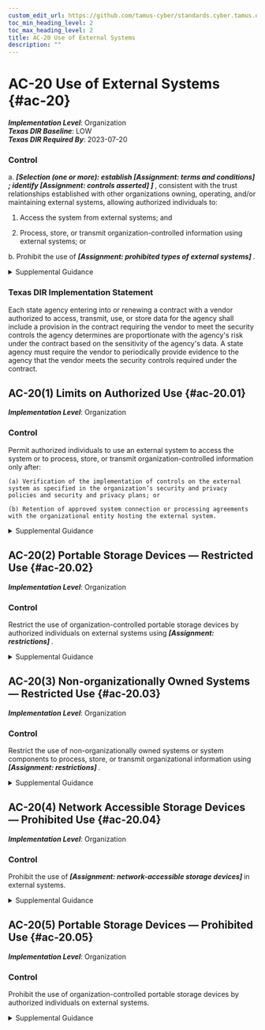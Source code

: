 ```yaml
---
custom_edit_url: https://github.com/tamus-cyber/standards.cyber.tamus.edu/tree/main/static/content/tamus.edu/TAMUS_profile.xml
toc_min_heading_level: 2
toc_max_heading_level: 2
title: AC-20 Use of External Systems
description: ""
---
```


# AC-20 Use of External Systems {#ac-20}

_**Implementation Level**_: Organization\
_**Texas DIR Baseline**_: LOW\
_**Texas DIR Required By**_: 2023-07-20

### Control

a.  <strong> <em>[Selection (one or more): establish <strong> <em>[Assignment: terms and conditions]</em> </strong> ; identify <strong> <em>[Assignment: controls asserted]</em> </strong> ]</em> </strong> , consistent with the trust relationships established with other organizations owning, operating, and/or maintaining external systems, allowing authorized individuals to:

1. Access the system from external systems; and

2. Process, store, or transmit organization-controlled information using external systems; or

b. Prohibit the use of <strong> <em>[Assignment: prohibited types of external systems]</em> </strong>.

<details>
  <summary>Supplemental Guidance</summary>

External systems are systems that are used by but not part of organizational systems, and for which the organization has no direct control over the implementation of required controls or the assessment of control effectiveness. External systems include personally owned systems, components, or devices; privately owned computing and communications devices in commercial or public facilities; systems owned or controlled by nonfederal organizations; systems managed by contractors; and federal information systems that are not owned by, operated by, or under the direct supervision or authority of the organization. External systems also include systems owned or operated by other components within the same organization and systems within the organization with different authorization boundaries. Organizations have the option to prohibit the use of any type of external system or prohibit the use of specified types of external systems, (e.g., prohibit the use of any external system that is not organizationally owned or prohibit the use of personally-owned systems).

</details>

### Texas DIR Implementation Statement

Each state agency entering into or renewing a contract with a vendor authorized to access, transmit, use, or store data for the agency shall include a provision in the contract requiring the vendor to meet the security controls the agency determines are proportionate with the agency's risk under the contract based on the sensitivity of the agency's data. A state agency must require the vendor to periodically provide evidence to the agency that the vendor meets the security controls required under the contract.

## AC-20(1) Limits on Authorized Use {#ac-20.01}

_**Implementation Level**_: Organization

### Control

Permit authorized individuals to use an external system to access the system or to process, store, or transmit organization-controlled information only after:

    (a) Verification of the implementation of controls on the external system as specified in the organization’s security and privacy policies and security and privacy plans; or

    (b) Retention of approved system connection or processing agreements with the organizational entity hosting the external system.

<details>
  <summary>Supplemental Guidance</summary>

Limiting authorized use recognizes circumstances where individuals using external systems may need to access organizational systems. Organizations need assurance that the external systems contain the necessary controls so as not to compromise, damage, or otherwise harm organizational systems. Verification that the required controls have been implemented can be achieved by external, independent assessments, attestations, or other means, depending on the confidence level required by organizations.

</details>

## AC-20(2) Portable Storage Devices — Restricted Use {#ac-20.02}

_**Implementation Level**_: Organization

### Control

Restrict the use of organization-controlled portable storage devices by authorized individuals on external systems using <strong> <em>[Assignment: restrictions]</em> </strong>.

<details>
  <summary>Supplemental Guidance</summary>

Limits on the use of organization-controlled portable storage devices in external systems include restrictions on how the devices may be used and under what conditions the devices may be used.

</details>

## AC-20(3) Non-organizationally Owned Systems — Restricted Use {#ac-20.03}

_**Implementation Level**_: Organization

### Control

Restrict the use of non-organizationally owned systems or system components to process, store, or transmit organizational information using <strong> <em>[Assignment: restrictions]</em> </strong>.

<details>
  <summary>Supplemental Guidance</summary>

Non-organizationally owned systems or system components include systems or system components owned by other organizations as well as personally owned devices. There are potential risks to using non-organizationally owned systems or components. In some cases, the risk is sufficiently high as to prohibit such use (see <a xmlns="http://csrc.nist.gov/ns/oscal/1.0" href="#ac-20_smt.b">AC-20 b.</a> ). In other cases, the use of such systems or system components may be allowed but restricted in some way. Restrictions include requiring the implementation of approved controls prior to authorizing the connection of non-organizationally owned systems and components; limiting access to types of information, services, or applications; using virtualization techniques to limit processing and storage activities to servers or system components provisioned by the organization; and agreeing to the terms and conditions for usage. Organizations consult with the Office of the General Counsel regarding legal issues associated with using personally owned devices, including requirements for conducting forensic analyses during investigations after an incident.

</details>

## AC-20(4) Network Accessible Storage Devices — Prohibited Use {#ac-20.04}

_**Implementation Level**_: Organization

### Control

Prohibit the use of <strong> <em>[Assignment: network-accessible storage devices]</em> </strong> in external systems.

<details>
  <summary>Supplemental Guidance</summary>

Network-accessible storage devices in external systems include online storage devices in public, hybrid, or community cloud-based systems.

</details>

## AC-20(5) Portable Storage Devices — Prohibited Use {#ac-20.05}

_**Implementation Level**_: Organization

### Control

Prohibit the use of organization-controlled portable storage devices by authorized individuals on external systems.

<details>
  <summary>Supplemental Guidance</summary>

Limits on the use of organization-controlled portable storage devices in external systems include a complete prohibition of the use of such devices. Prohibiting such use is enforced using technical methods and/or nontechnical (i.e., process-based) methods.

</details>

